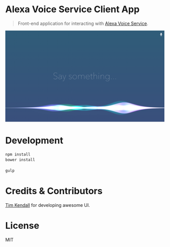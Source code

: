 # Alexa Voice Service Client App

> Front-end application for interacting with [Alexa Voice Service](https://developer.amazon.com/appsandservices/solutions/alexa/alexa-voice-service).

<img src="./src/screenshot.png" width="500">

# Development

```bash
npm install
bower install

gulp
```

# Credits & Contributors

[Tim Kendall](https://github.com/timkendall/) for developing awesome UI.

# License

MIT
